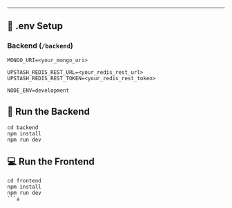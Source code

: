 
---

## 🧪 .env Setup

### Backend (`/backend`)

```
MONGO_URI=<your_mongo_uri>

UPSTASH_REDIS_REST_URL=<your_redis_rest_url>
UPSTASH_REDIS_REST_TOKEN=<your_redis_rest_token>

NODE_ENV=development
```

## 🔧 Run the Backend

```
cd backend
npm install
npm run dev
```

## 💻 Run the Frontend

```
cd frontend
npm install
npm run dev
```a
